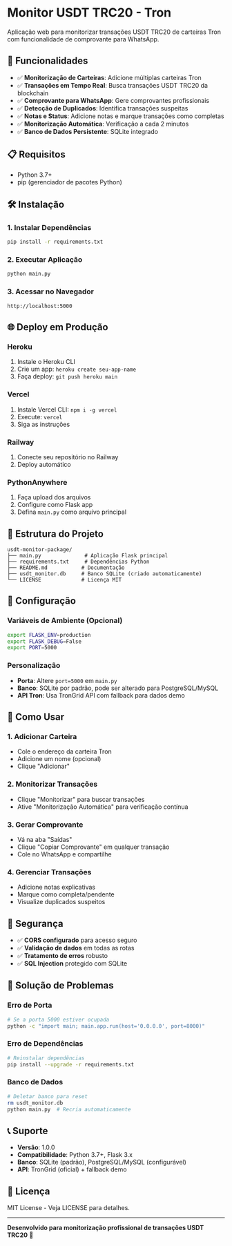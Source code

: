 # Monitor USDT TRC20 - Tron

Aplicação web para monitorizar transações USDT TRC20 de carteiras Tron com funcionalidade de comprovante para WhatsApp.

## 🚀 Funcionalidades

- ✅ **Monitorização de Carteiras**: Adicione múltiplas carteiras Tron
- ✅ **Transações em Tempo Real**: Busca transações USDT TRC20 da blockchain
- ✅ **Comprovante para WhatsApp**: Gere comprovantes profissionais
- ✅ **Detecção de Duplicados**: Identifica transações suspeitas
- ✅ **Notas e Status**: Adicione notas e marque transações como completas
- ✅ **Monitorização Automática**: Verificação a cada 2 minutos
- ✅ **Banco de Dados Persistente**: SQLite integrado

## 📋 Requisitos

- Python 3.7+
- pip (gerenciador de pacotes Python)

## 🛠️ Instalação

### 1. Instalar Dependências

```bash
pip install -r requirements.txt
```

### 2. Executar Aplicação

```bash
python main.py
```

### 3. Acessar no Navegador

```
http://localhost:5000
```

## 🌐 Deploy em Produção

### Heroku

1. Instale o Heroku CLI
2. Crie um app: `heroku create seu-app-name`
3. Faça deploy: `git push heroku main`

### Vercel

1. Instale Vercel CLI: `npm i -g vercel`
2. Execute: `vercel`
3. Siga as instruções

### Railway

1. Conecte seu repositório no Railway
2. Deploy automático

### PythonAnywhere

1. Faça upload dos arquivos
2. Configure como Flask app
3. Defina `main.py` como arquivo principal

## 📁 Estrutura do Projeto

```
usdt-monitor-package/
├── main.py              # Aplicação Flask principal
├── requirements.txt     # Dependências Python
├── README.md           # Documentação
├── usdt_monitor.db     # Banco SQLite (criado automaticamente)
└── LICENSE             # Licença MIT
```

## 🔧 Configuração

### Variáveis de Ambiente (Opcional)

```bash
export FLASK_ENV=production
export FLASK_DEBUG=False
export PORT=5000
```

### Personalização

- **Porta**: Altere `port=5000` em `main.py`
- **Banco**: SQLite por padrão, pode ser alterado para PostgreSQL/MySQL
- **API Tron**: Usa TronGrid API com fallback para dados demo

## 📱 Como Usar

### 1. Adicionar Carteira
- Cole o endereço da carteira Tron
- Adicione um nome (opcional)
- Clique "Adicionar"

### 2. Monitorizar Transações
- Clique "Monitorizar" para buscar transações
- Ative "Monitorização Automática" para verificação contínua

### 3. Gerar Comprovante
- Vá na aba "Saídas"
- Clique "Copiar Comprovante" em qualquer transação
- Cole no WhatsApp e compartilhe

### 4. Gerenciar Transações
- Adicione notas explicativas
- Marque como completa/pendente
- Visualize duplicados suspeitos

## 🔐 Segurança

- ✅ **CORS configurado** para acesso seguro
- ✅ **Validação de dados** em todas as rotas
- ✅ **Tratamento de erros** robusto
- ✅ **SQL Injection** protegido com SQLite

## 🐛 Solução de Problemas

### Erro de Porta
```bash
# Se a porta 5000 estiver ocupada
python -c "import main; main.app.run(host='0.0.0.0', port=8000)"
```

### Erro de Dependências
```bash
# Reinstalar dependências
pip install --upgrade -r requirements.txt
```

### Banco de Dados
```bash
# Deletar banco para reset
rm usdt_monitor.db
python main.py  # Recria automaticamente
```

## 📞 Suporte

- **Versão**: 1.0.0
- **Compatibilidade**: Python 3.7+, Flask 3.x
- **Banco**: SQLite (padrão), PostgreSQL/MySQL (configurável)
- **API**: TronGrid (oficial) + fallback demo

## 📄 Licença

MIT License - Veja LICENSE para detalhes.

---

**Desenvolvido para monitorização profissional de transações USDT TRC20** 🚀

